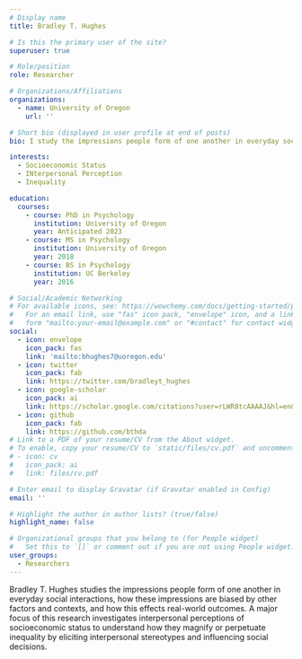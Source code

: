 ```yaml
---
# Display name
title: Bradley T. Hughes

# Is this the primary user of the site?
superuser: true

# Role/position
role: Researcher

# Organizations/Affiliations
organizations:
  - name: University of Oregon
    url: ''

# Short bio (displayed in user profile at end of posts)
bio: I study the impressions people form of one another in everyday social interactions, how these impressions are biased by other factors and contexts, and how this effects real-world outcomes. A major focus of my research investigates interpersonal perceptions of socioeconomic status to understand how they magnify or perpetuate inequality by eliciting interpersonal stereotypes and influencing social decisions.

interests:
  - Socioeconomic Status
  - INterpersonal Perception
  - Inequality

education:
  courses:
    - course: PhD in Psychology
      institution: University of Oregon
      year: Anticipated 2023
    - course: MS in Psychology
      institution: University of Oregon
      year: 2018
    - course: BS in Psychology
      institution: UC Berkeley
      year: 2016

# Social/Academic Networking
# For available icons, see: https://wowchemy.com/docs/getting-started/page-builder/#icons
#   For an email link, use "fas" icon pack, "envelope" icon, and a link in the
#   form "mailto:your-email@example.com" or "#contact" for contact widget.
social:
  - icon: envelope
    icon_pack: fas
    link: 'mailto:bhughes7@uoregon.edu'
  - icon: twitter
    icon_pack: fab
    link: https://twitter.com/bradleyt_hughes
  - icon: google-scholar
    icon_pack: ai
    link: https://scholar.google.com/citations?user=rLWR8tcAAAAJ&hl=en&authuser=1
  - icon: github
    icon_pack: fab
    link: https://github.com/bthda
# Link to a PDF of your resume/CV from the About widget.
# To enable, copy your resume/CV to `static/files/cv.pdf` and uncomment the lines below.
# - icon: cv
#   icon_pack: ai
#   link: files/cv.pdf

# Enter email to display Gravatar (if Gravatar enabled in Config)
email: ''

# Highlight the author in author lists? (true/false)
highlight_name: false

# Organizational groups that you belong to (for People widget)
#   Set this to `[]` or comment out if you are not using People widget.
user_groups:
  - Researchers
---
```


Bradley T. Hughes studies the impressions people form of one another in everyday social interactions, how these impressions are biased by other factors and contexts, and how this effects real-world outcomes. A major focus of this research investigates interpersonal perceptions of socioeconomic status to understand how they magnify or perpetuate inequality by eliciting interpersonal stereotypes and influencing social decisions.
